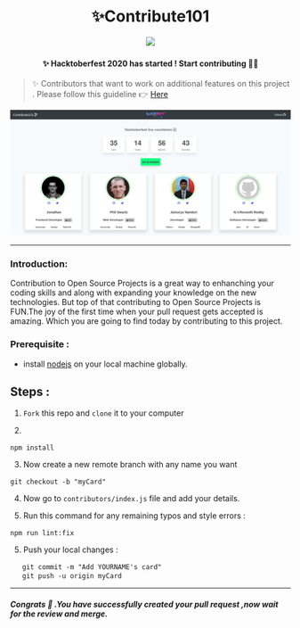 <h1 align="center">
  ✨Contribute101
</h1>
<p align="center"> 
<img src="https://travis-ci.com/RocktimSaikia/Contribute-101.svg?branch=master" />
<h4 align="center">✨ Hacktoberfest 2020 has started ! Start contributing 🚀🎉</h4>
</p>

<!-- > ### ✨ Hacktoberfest 2019 has ended ! See you in 2020 🚀🎉 -->

> ✨ Contributors that want to work on additional features on this project . Please follow this guideline :point_right: [Here](https://github.com/RocktimSaikia/Contribute-101/blob/master/contributors-guide.md)

<img src="screenshots/hacktober.png"/>

---

### Introduction:

Contribution to Open Source Projects is a great way to enhanching your coding skills and along with expanding your knowledge on the new technologies. But top of that contributing to Open Source Projects is FUN.The joy of the first time when your pull request gets accepted is amazing. Which you are going to find today by contributing to this project.

### Prerequisite :

- install [nodejs](https://nodejs.org) on your local machine globally.

## Steps :

1. `Fork` this repo and `clone` it to your computer

2.

```
npm install
```

3. Now create a new remote branch with any name you want

```
git checkout -b "myCard"
```

4. Now go to `contributors/index.js` file and add your details.

5. Run this command for any remaining typos and style errors :

```
npm run lint:fix
```

5. Push your local changes :

```git add .
   git commit -m "Add YOURNAME's card"
   git push -u origin myCard
```

---

##### Congrats :tada: .You have successfully created your pull request ,now wait for the review and merge.
